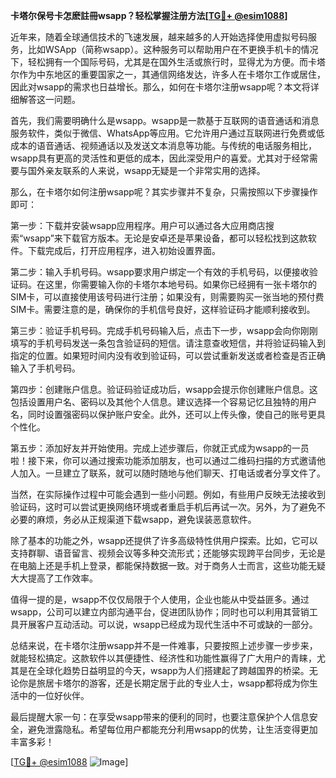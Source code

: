 **卡塔尔保号卡怎麽註冊wsapp？轻松掌握注册方法[[TG💪+ @esim1088](https://t.me/s/esim1088)]**

近年来，随着全球通信技术的飞速发展，越来越多的人开始选择使用虚拟号码服务，比如WSApp（简称wsapp）。这种服务可以帮助用户在不更换手机卡的情况下，轻松拥有一个国际号码，尤其是在国外生活或旅行时，显得尤为方便。而卡塔尔作为中东地区的重要国家之一，其通信网络发达，许多人在卡塔尔工作或居住，因此对wsapp的需求也日益增长。那么，如何在卡塔尔注册wsapp呢？本文将详细解答这一问题。

首先，我们需要明确什么是wsapp。wsapp是一款基于互联网的语音通话和消息服务软件，类似于微信、WhatsApp等应用。它允许用户通过互联网进行免费或低成本的语音通话、视频通话以及发送文本消息等功能。与传统的电话服务相比，wsapp具有更高的灵活性和更低的成本，因此深受用户的喜爱。尤其对于经常需要与国外亲友联系的人来说，wsapp无疑是一个非常实用的选择。

那么，在卡塔尔如何注册wsapp呢？其实步骤并不复杂，只需按照以下步骤操作即可：

第一步：下载并安装wsapp应用程序。用户可以通过各大应用商店搜索“wsapp”来下载官方版本。无论是安卓还是苹果设备，都可以轻松找到这款软件。下载完成后，打开应用程序，进入初始设置界面。

第二步：输入手机号码。wsapp要求用户绑定一个有效的手机号码，以便接收验证码。在这里，你需要输入你的卡塔尔本地号码。如果你已经拥有一张卡塔尔的SIM卡，可以直接使用该号码进行注册；如果没有，则需要购买一张当地的预付费SIM卡。需要注意的是，确保你的手机信号良好，这样验证码才能顺利接收到。

第三步：验证手机号码。完成手机号码输入后，点击下一步，wsapp会向你刚刚填写的手机号码发送一条包含验证码的短信。请注意查收短信，并将验证码输入到指定的位置。如果短时间内没有收到验证码，可以尝试重新发送或者检查是否正确输入了手机号码。

第四步：创建账户信息。验证码验证成功后，wsapp会提示你创建账户信息。这包括设置用户名、密码以及其他个人信息。建议选择一个容易记忆且独特的用户名，同时设置强密码以保护账户安全。此外，还可以上传头像，使自己的账号更具个性化。

第五步：添加好友并开始使用。完成上述步骤后，你就正式成为wsapp的一员啦！接下来，你可以通过搜索功能添加朋友，也可以通过二维码扫描的方式邀请他人加入。一旦建立了联系，就可以随时随地与他们聊天、打电话或者分享文件了。

当然，在实际操作过程中可能会遇到一些小问题。例如，有些用户反映无法接收到验证码，这时可以尝试更换网络环境或者重启手机后再试一次。另外，为了避免不必要的麻烦，务必从正规渠道下载wsapp，避免误装恶意软件。

除了基本的功能之外，wsapp还提供了许多高级特性供用户探索。比如，它可以支持群聊、语音留言、视频会议等多种交流形式；还能够实现跨平台同步，无论是在电脑上还是手机上登录，都能保持数据一致。对于商务人士而言，这些功能无疑大大提高了工作效率。

值得一提的是，wsapp不仅仅局限于个人使用，企业也能从中受益匪多。通过wsapp，公司可以建立内部沟通平台，促进团队协作；同时也可以利用其营销工具开展客户互动活动。可以说，wsapp已经成为现代生活中不可或缺的一部分。

总结来说，在卡塔尔注册wsapp并不是一件难事，只要按照上述步骤一步步来，就能轻松搞定。这款软件以其便捷性、经济性和功能性赢得了广大用户的青睐，尤其是在全球化趋势日益明显的今天，wsapp为人们搭建起了跨越国界的桥梁。无论你是旅居卡塔尔的游客，还是长期定居于此的专业人士，wsapp都将成为你生活中的一位好伙伴。

最后提醒大家一句：在享受wsapp带来的便利的同时，也要注意保护个人信息安全，避免泄露隐私。希望每位用户都能充分利用wsapp的优势，让生活变得更加丰富多彩！

[[TG💪+ @esim1088](https://t.me/s/esim1088) ![Image](https://i.postimg.cc/4NQfJmqS/Snipaste-2025-05-13-00-14-12.png)]